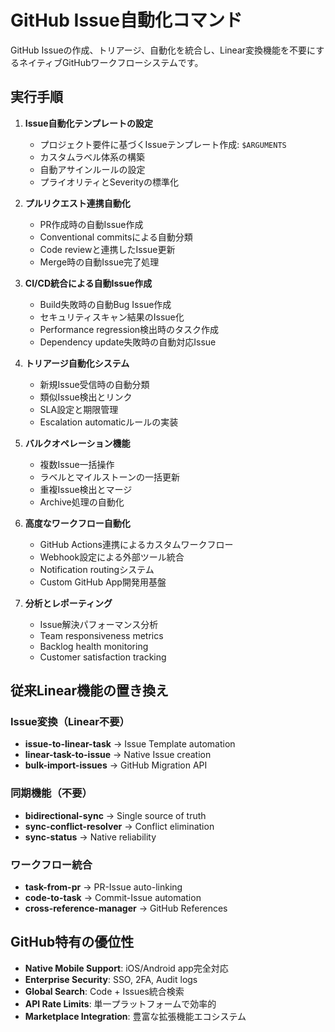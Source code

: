 # GitHub Issue自動化コマンド

GitHub Issueの作成、トリアージ、自動化を統合し、Linear変換機能を不要にするネイティブGitHubワークフローシステムです。

## 実行手順

1. **Issue自動化テンプレートの設定**
   - プロジェクト要件に基づくIssueテンプレート作成: `$ARGUMENTS`
   - カスタムラベル体系の構築
   - 自動アサインルールの設定
   - プライオリティとSeverityの標準化

2. **プルリクエスト連携自動化**
   - PR作成時の自動Issue作成
   - Conventional commitsによる自動分類
   - Code reviewと連携したIssue更新
   - Merge時の自動Issue完了処理

3. **CI/CD統合による自動Issue作成**
   - Build失敗時の自動Bug Issue作成
   - セキュリティスキャン結果のIssue化
   - Performance regression検出時のタスク作成
   - Dependency update失敗時の自動対応Issue

4. **トリアージ自動化システム**
   - 新規Issue受信時の自動分類
   - 類似Issue検出とリンク
   - SLA設定と期限管理
   - Escalation automaticルールの実装

5. **バルクオペレーション機能**
   - 複数Issue一括操作
   - ラベルとマイルストーンの一括更新
   - 重複Issue検出とマージ
   - Archive処理の自動化

6. **高度なワークフロー自動化**
   - GitHub Actions連携によるカスタムワークフロー
   - Webhook設定による外部ツール統合
   - Notification routingシステム
   - Custom GitHub App開発用基盤

7. **分析とレポーティング**
   - Issue解決パフォーマンス分析
   - Team responsiveness metrics
   - Backlog health monitoring
   - Customer satisfaction tracking

## 従来Linear機能の置き換え

### Issue変換（Linear不要）
- **issue-to-linear-task** → Issue Template automation
- **linear-task-to-issue** → Native Issue creation
- **bulk-import-issues** → GitHub Migration API

### 同期機能（不要）
- **bidirectional-sync** → Single source of truth
- **sync-conflict-resolver** → Conflict elimination
- **sync-status** → Native reliability

### ワークフロー統合
- **task-from-pr** → PR-Issue auto-linking
- **code-to-task** → Commit-Issue automation
- **cross-reference-manager** → GitHub References

## GitHub特有の優位性

- **Native Mobile Support**: iOS/Android app完全対応
- **Enterprise Security**: SSO, 2FA, Audit logs
- **Global Search**: Code + Issues統合検索
- **API Rate Limits**: 単一プラットフォームで効率的
- **Marketplace Integration**: 豊富な拡張機能エコシステム